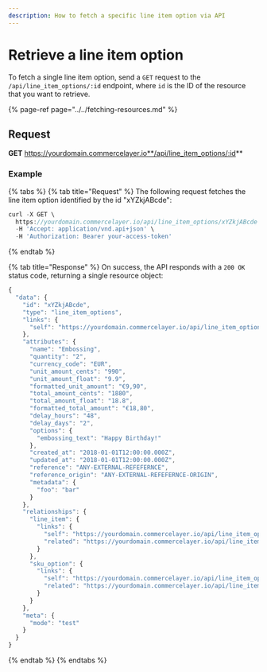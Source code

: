 ```yaml
---
description: How to fetch a specific line item option via API
---
```


# Retrieve a line item option

To fetch a single line item option, send a `GET` request to the `/api/line_item_options/:id` endpoint, where `id` is the ID of the resource that you want to retrieve.

{% page-ref page="../../fetching-resources.md" %}

## Request

**GET** https://yourdomain.commercelayer.io**/api/line_item_options/:id**

### **Example**

{% tabs %}
{% tab title="Request" %}
The following request fetches the line item option identified by the id "xYZkjABcde":

```javascript
curl -X GET \
  https://yourdomain.commercelayer.io/api/line_item_options/xYZkjABcde \
  -H 'Accept: application/vnd.api+json' \
  -H 'Authorization: Bearer your-access-token'
```
{% endtab %}

{% tab title="Response" %}
On success, the API responds with a `200 OK` status code, returning a single resource object:

```javascript
{
  "data": {
    "id": "xYZkjABcde",
    "type": "line_item_options",
    "links": {
      "self": "https://yourdomain.commercelayer.io/api/line_item_options/xYZkjABcde"
    },
    "attributes": {
      "name": "Embossing",
      "quantity": "2",
      "currency_code": "EUR",
      "unit_amount_cents": "990",
      "unit_amount_float": "9.9",
      "formatted_unit_amount": "€9,90",
      "total_amount_cents": "1880",
      "total_amount_float": "18.8",
      "formatted_total_amount": "€18,80",
      "delay_hours": "48",
      "delay_days": "2",
      "options": {
        "embossing_text": "Happy Birthday!"
      },
      "created_at": "2018-01-01T12:00:00.000Z",
      "updated_at": "2018-01-01T12:00:00.000Z",
      "reference": "ANY-EXTERNAL-REFEFERNCE",
      "reference_origin": "ANY-EXTERNAL-REFEFERNCE-ORIGIN",
      "metadata": {
        "foo": "bar"
      }
    },
    "relationships": {
      "line_item": {
        "links": {
          "self": "https://yourdomain.commercelayer.io/api/line_item_options/xYZkjABcde/relationships/line_item",
          "related": "https://yourdomain.commercelayer.io/api/line_item_options/xYZkjABcde/line_item"
        }
      },
      "sku_option": {
        "links": {
          "self": "https://yourdomain.commercelayer.io/api/line_item_options/xYZkjABcde/relationships/sku_option",
          "related": "https://yourdomain.commercelayer.io/api/line_item_options/xYZkjABcde/sku_option"
        }
      }
    },
    "meta": {
      "mode": "test"
    }
  }
}
```
{% endtab %}
{% endtabs %}


